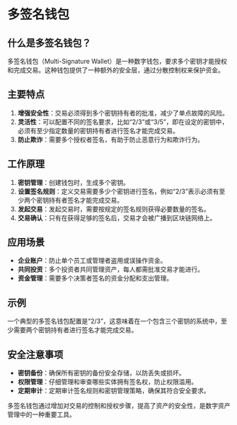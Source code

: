 # 多签名钱包

## 什么是多签名钱包？

多签名钱包（Multi-Signature Wallet）是一种数字钱包，要求多个密钥才能授权和完成交易。这种钱包提供了一种额外的安全层，通过分散控制权来保护资金。

<DocsAD/>

## 主要特点

1. **增强安全性**：交易必须得到多个密钥持有者的批准，减少了单点故障的风险。
2. **灵活性**：可以配置不同的签名要求，比如“2/3”或“3/5”，即在设定的密钥中，必须有至少指定数量的密钥持有者进行签名才能完成交易。
3. **防止欺诈**：需要多个授权者签名，有助于防止恶意行为和欺诈行为。

## 工作原理

1. **密钥管理**：创建钱包时，生成多个密钥。
2. **设置签名规则**：定义交易需要多少个密钥进行签名，例如“2/3”表示必须有至少两个密钥持有者签名才能完成交易。
3. **发起交易**：发起交易时，需要按规定的签名规则获得必要数量的签名。
4. **交易确认**：只有在获得足够的签名后，交易才会被广播到区块链网络上。

## 应用场景

- **企业账户**：防止单个员工或管理者盗用或误操作资金。
- **共同投资**：多个投资者共同管理资产，每人都需批准交易才能进行。
- **资金管理**：需要多个决策者签名的资金分配和支出管理。

## 示例

一个典型的多签名钱包配置是“2/3”，这意味着在一个包含三个密钥的系统中，至少需要两个密钥持有者进行签名才能完成交易。

## 安全注意事项

- **密钥备份**：确保所有密钥的备份安全存储，以防丢失或损坏。
- **权限管理**：仔细管理和审查哪些实体拥有签名权，防止权限滥用。
- **定期审计**：定期审计签名规则和密钥管理策略，确保其符合安全要求。

多签名钱包通过增加对交易的控制和授权步骤，提高了资产的安全性，是数字资产管理中的一种重要工具。